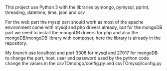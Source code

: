 This project use Python 3 with the libraries pymongo, pymysql, pprint, threading, datetime, time, json and csv

For the web part the mysql part should work as most of the apache environment come with mysql and php drivers already, but for the mongoDB part we need to install the mongoDB drivers for php and also the mongoDB/mongoDB library with composer, here the library is already in the repository.

My branch use localhost and port 3308 for mysql and 27017 for mongoDB to change the port, host, user and password used by the python code change the values in the csvTOmongo/config.py and csvTOmysql/config.py
